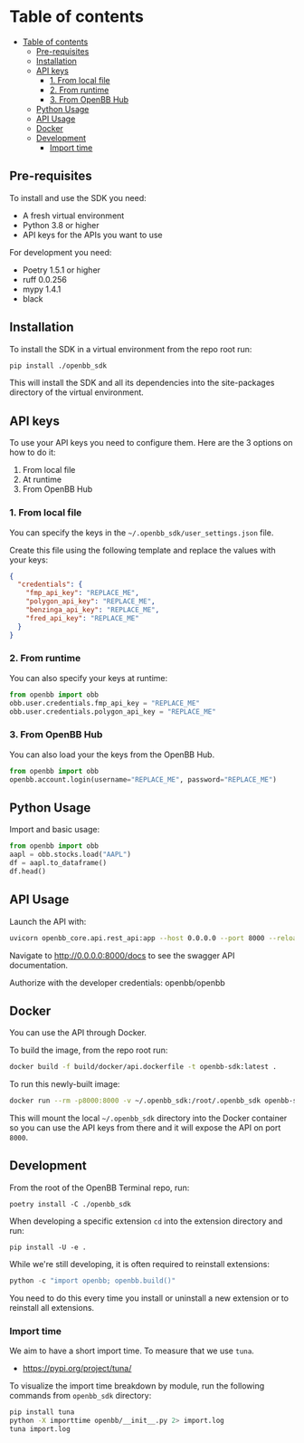 # Table of contents

- [Table of contents](#table-of-contents)
  - [Pre-requisites](#pre-requisites)
  - [Installation](#installation)
  - [API keys](#api-keys)
    - [1. From local file](#1-from-local-file)
    - [2. From runtime](#2-from-runtime)
    - [3. From OpenBB Hub](#3-from-openbb-hub)
  - [Python Usage](#python-usage)
  - [API Usage](#api-usage)
  - [Docker](#docker)
  - [Development](#development)
    - [Import time](#import-time)

## Pre-requisites

To install and use the SDK you need:

- A fresh virtual environment
- Python 3.8 or higher
- API keys for the APIs you want to use

For development you need:

- Poetry 1.5.1 or higher
- ruff 0.0.256
- mypy 1.4.1
- black

## Installation

To install the SDK in a virtual environment from the repo root run:

```bash
pip install ./openbb_sdk
```

This will install the SDK and all its dependencies into the site-packages directory of the virtual environment.

## API keys

To use your API keys you need to configure them. Here are the 3 options on how to do it:

1. From local file
2. At runtime
3. From OpenBB Hub

### 1. From local file

You can specify the keys in the `~/.openbb_sdk/user_settings.json` file.

Create this file using the following template and replace the values with your keys:

```json
{
  "credentials": {
    "fmp_api_key": "REPLACE_ME",
    "polygon_api_key": "REPLACE_ME",
    "benzinga_api_key": "REPLACE_ME",
    "fred_api_key": "REPLACE_ME"
  }
}
```

### 2. From runtime

You can also specify your keys at runtime:

```python
from openbb import obb
obb.user.credentials.fmp_api_key = "REPLACE_ME"
obb.user.credentials.polygon_api_key = "REPLACE_ME"
```

### 3. From OpenBB Hub

You can also load your the keys from the OpenBB Hub.

```python
from openbb import obb
openbb.account.login(username="REPLACE_ME", password="REPLACE_ME")
```

## Python Usage

Import and basic usage:

```python
from openbb import obb
aapl = obb.stocks.load("AAPL")
df = aapl.to_dataframe()
df.head()
```

## API Usage

Launch the API with:

```bash
uvicorn openbb_core.api.rest_api:app --host 0.0.0.0 --port 8000 --reload
```

Navigate to <http://0.0.0.0:8000/docs> to see the swagger API documentation.

Authorize with the developer credentials: openbb/openbb

## Docker

You can use the API through Docker.

To build the image, from the repo root run:

```bash
docker build -f build/docker/api.dockerfile -t openbb-sdk:latest .
```

To run this newly-built image:

```bash
docker run --rm -p8000:8000 -v ~/.openbb_sdk:/root/.openbb_sdk openbb-sdk:latest
```

This will mount the local `~/.openbb_sdk` directory into the Docker container so you can use the API keys from there and it will expose the API on port `8000`.

## Development

From the root of the OpenBB Terminal repo, run:

`poetry install -C ./openbb_sdk`

When developing a specific extension `cd` into the extension directory and run:

`pip install -U -e .`

While we're still developing, it is often required to reinstall extensions:

```python
python -c "import openbb; openbb.build()"
```

You need to do this every time you install or uninstall a new extension or to reinstall all extensions.

### Import time

We aim to have a short import time. To measure that we use `tuna`.

- https://pypi.org/project/tuna/

To visualize the import time breakdown by module, run the following commands from `openbb_sdk` directory:

```bash
pip install tuna
python -X importtime openbb/__init__.py 2> import.log
tuna import.log
```
